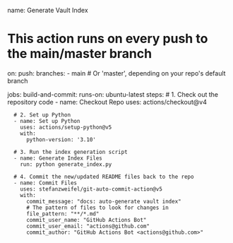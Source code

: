 name: Generate Vault Index

# This action runs on every push to the main/master branch
on:
  push:
    branches:
      - main # Or 'master', depending on your repo's default branch

jobs:
  build-and-commit:
    runs-on: ubuntu-latest
    steps:
      # 1. Check out the repository code
      - name: Checkout Repo
        uses: actions/checkout@v4

      # 2. Set up Python
      - name: Set up Python
        uses: actions/setup-python@v5
        with:
          python-version: '3.10'

      # 3. Run the index generation script
      - name: Generate Index Files
        run: python generate_index.py

      # 4. Commit the new/updated README files back to the repo
      - name: Commit Files
        uses: stefanzweifel/git-auto-commit-action@v5
        with:
          commit_message: "docs: auto-generate vault index"
          # The pattern of files to look for changes in
          file_pattern: "**/*.md"
          commit_user_name: "GitHub Actions Bot"
          commit_user_email: "actions@github.com"
          commit_author: "GitHub Actions Bot <actions@github.com>"
          